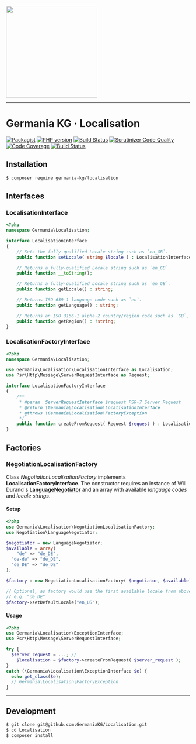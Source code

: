 <img src="https://static.germania-kg.com/logos/ga-logo-2016-web.svgz" width="250px">

------



# Germania KG · Localisation



[![Packagist](https://img.shields.io/packagist/v/germania-kg/localisation.svg?style=flat)](https://packagist.org/packages/germania-kg/localisation)
[![PHP version](https://img.shields.io/packagist/php-v/germania-kg/localisation.svg)](https://packagist.org/packages/germania-kg/localisation)
[![Build Status](https://img.shields.io/travis/GermaniaKG/Localisation.svg?label=Travis%20CI)](https://travis-ci.org/GermaniaKG/Localisation)
[![Scrutinizer Code Quality](https://scrutinizer-ci.com/g/GermaniaKG/Localisation/badges/quality-score.png?b=master)](https://scrutinizer-ci.com/g/GermaniaKG/Localisation/?branch=master)
[![Code Coverage](https://scrutinizer-ci.com/g/GermaniaKG/Localisation/badges/coverage.png?b=master)](https://scrutinizer-ci.com/g/GermaniaKG/Localisation/?branch=master)
[![Build Status](https://scrutinizer-ci.com/g/GermaniaKG/Localisation/badges/build.png?b=master)](https://scrutinizer-ci.com/g/GermaniaKG/Localisation/build-status/master)


## Installation

```bash
$ composer require germania-kg/localisation
```



## Interfaces

### LocalisationInterface

```php
<?php
namespace Germania\Localisation;

interface LocalisationInterface 
{
    // Sets the fully-qualified Locale string such as `en_GB`.
    public function setLocale( string $locale ) : LocalisationInterface;

    // Returns a fully-qualified Locale string such as `en_GB`.
    public function __toString();

    // Returns a fully-qualified Locale string such as `en_GB`.
    public function getLocale() : string;

    // Returns ISO 639-1 language code such as `en`.
    public function getLanguage() : string;

  	// Returns an ISO 3166-1 alpha-2 country/region code such as `GB`, if possible.
    public function getRegion() : ?string;
}

```

### LocalisationFactoryInterface

```php
<?php
namespace Germania\Localisation;

use Germania\Localisation\LocalisationInterface as Localisation;
use Psr\Http\Message\ServerRequestInterface as Request;

interface LocalisationFactoryInterface
{
    /**
     * @param  ServerRequestInterface $request PSR-7 Server Request
     * @return \Germania\Localisation\LocalisationInterface
     * @throws \Germania\Localisation\FactoryException
     */  
    public function createFromRequest( Request $request ) : Localisation;
}

```



## Factories

### NegotiationLocalisationFactory

Class *NegotiationLocalisationFactory* implements **LocalisationFactoryInterface**. The constructor requires an instance of Will Durand´s [**LanguageNegotiator**](https://github.com/willdurand/Negotiation) and an array with available *language codes* and *locale strings*.

#### Setup

```php
<?php
use Germania\Localisation\NegotiationLocalisationFactory;
use Negotiation\LanguageNegotiator;

$negotiator = new LanguageNegotiator;
$available = array(
	"de" => "de_DE",
  "de-de" => "de_DE",
  "de_DE" => "de_DE"
);

$factory = new NegotiationLocalisationFactory( $negotiator, $available);

// Optional, as factory would use the first available locale from above, 
// e.g. "de_DE"
$factory->setDefaultLocale("en_US");
```

#### Usage

```php
<?php
use Germania\Localisation\ExceptionInterface;  
use Psr\Http\Message\ServerRequestInterface;

try {
  $server_request = ...; //
	$localisation = $factory->createFromRequest( $server_request );  
}
catch (\Germania\Localisation\ExceptionInterface $e) {
  echo get_class($e);
  // Germania\Localisation\FactoryException  
}
```





------



## Development

```bash
$ git clone git@github.com:GermaniaKG/Localisation.git
$ cd Localisation
$ composer install
```

